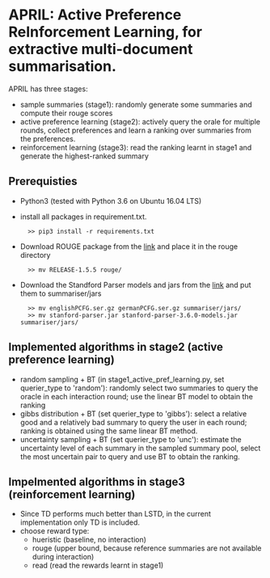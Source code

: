 # APRIL: Active Preference ReInforcement Learning, for extractive multi-document summarisation.

APRIL has three stages:
* sample summaries (stage1): randomly generate some summaries and compute their rouge scores
* active preference learning (stage2): actively query the orale for multiple rounds, collect preferences and learn a ranking over summaries from the preferences.
* reinforcement learning (stage3): read the ranking learnt in stage1 and generate the highest-ranked summary


## Prerequisties
* Python3 (tested with Python 3.6 on Ubuntu 16.04 LTS)
* install all packages in requirement.txt.

        >> pip3 install -r requirements.txt

* Download ROUGE package from the [link](https://www.isi.edu/licensed-sw/see/rouge/) and place it in the rouge directory

        >> mv RELEASE-1.5.5 rouge/

* Download the Standford Parser models and jars from the [link](https://nlp.stanford.edu/software/lex-parser.shtml)
and put them to summariser/jars

		>> mv englishPCFG.ser.gz germanPCFG.ser.gz summariser/jars/
		>> mv stanford-parser.jar stanford-parser-3.6.0-models.jar summariser/jars/



## Implemented algorithms in stage2 (active preference learning)
* random sampling + BT (in stage1_active_pref_learning.py, set querier_type to 'random'): randomly select two summaries to query the oracle in each interaction round; use the linear BT model to obtain the ranking
* gibbs distribution + BT (set querier_type to 'gibbs'): select a relative good and a relatively bad summary to query the user in each round; ranking is obtained using the same linear BT method.
* uncertainty sampling + BT (set querier_type to 'unc'): estimate the uncertainty level of each summary in the sampled summary pool, select the most uncertain pair to query and use BT to obtain the ranking.

## Impelmented algorithms in stage3 (reinforcement learning)
* Since TD performs much better than LSTD, in the current implementation only TD is included. 
* choose reward type: 
    * hueristic (baseline, no interaction)
    * rouge (upper bound, because reference summaries are not available during interaction)
    * read (read the rewards learnt in stage1)




